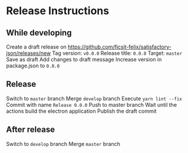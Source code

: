 # Release Instructions

## While developing
Create a draft release on https://github.com/ficsit-felix/satisfactory-json/releases/new
Tag version: `v0.0.0`
Release title: `0.0.0`
Target: `master`
Save as draft
Add changes to draft message
Increase version in package.json to `0.0.0`

## Release
Switch to `master` branch
Merge `develop` branch
Execute `yarn lint --fix`
Commit with name `Release 0.0.0`
Push to master branch
Wait until the actions build the electron application
Publish the draft commit

## After release
Switch to `develop` branch
Merge `master` branch